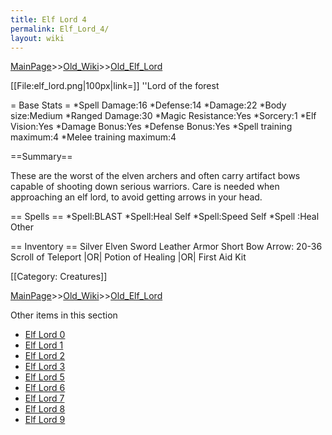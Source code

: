 ```yaml
---
title: Elf Lord 4
permalink: Elf_Lord_4/
layout: wiki
---
```


[MainPage](/keeperrl_wiki/ "wikilink")>>[Old_Wiki](/keeperrl_wiki/Old_Wiki "wikilink")>>[Old_Elf_Lord](/keeperrl_wiki/Old_Elf_Lord "wikilink")

[[File:elf_lord.png|100px|link=]] ''Lord of the forest

= Base Stats =
*Spell Damage:16
*Defense:14
*Damage:22
*Body size:Medium
*Ranged Damage:30
*Magic Resistance:Yes
*Sorcery:1
*Elf Vision:Yes
*Damage Bonus:Yes
*Defense Bonus:Yes
*Spell training maximum:4
*Melee training maximum:4

==Summary==

These are the worst of the elven archers and often carry artifact bows capable of shooting down serious warriors. Care is needed when approaching an elf lord, to avoid getting arrows in your head.

== Spells ==
*Spell:BLAST
*Spell:Heal Self
*Spell:Speed Self
*Spell :Heal Other

== Inventory ==
 Silver Elven Sword
 Leather Armor
 Short Bow
 Arrow: 20-36
 Scroll of Teleport |OR| Potion of Healing |OR| First Aid Kit

[[Category: Creatures]]

[MainPage](/keeperrl_wiki/ "wikilink")>>[Old_Wiki](/keeperrl_wiki/Old_Wiki "wikilink")>>[Old_Elf_Lord](/keeperrl_wiki/Old_Elf_Lord "wikilink")

Other items in this section
-    [Elf Lord 0](/keeperrl_wiki/Elf_Lord_0 "wikilink")
-    [Elf Lord 1](/keeperrl_wiki/Elf_Lord_1 "wikilink")
-    [Elf Lord 2](/keeperrl_wiki/Elf_Lord_2 "wikilink")
-    [Elf Lord 3](/keeperrl_wiki/Elf_Lord_3 "wikilink")
-    [Elf Lord 5](/keeperrl_wiki/Elf_Lord_5 "wikilink")
-    [Elf Lord 6](/keeperrl_wiki/Elf_Lord_6 "wikilink")
-    [Elf Lord 7](/keeperrl_wiki/Elf_Lord_7 "wikilink")
-    [Elf Lord 8](/keeperrl_wiki/Elf_Lord_8 "wikilink")
-    [Elf Lord 9](/keeperrl_wiki/Elf_Lord_9 "wikilink")
